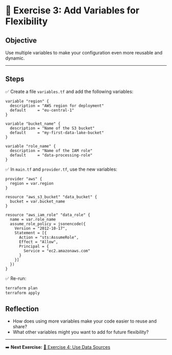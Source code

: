 # 📝 Exercise 3: Add Variables for Flexibility

## Objective

Use multiple variables to make your configuration even more reusable and dynamic.

---

## Steps

✅ Create a file `variables.tf` and add the following variables:

```hcl
variable "region" {
  description = "AWS region for deployment"
  default     = "eu-central-1"
}

variable "bucket_name" {
  description = "Name of the S3 bucket"
  default     = "my-first-data-lake-bucket"
}

variable "role_name" {
  description = "Name of the IAM role"
  default     = "data-processing-role"
}
```

✅ In `main.tf` and `provider.tf`, use the new variables:

```hcl
provider "aws" {
  region = var.region
}

resource "aws_s3_bucket" "data_bucket" {
  bucket = var.bucket_name
}

resource "aws_iam_role" "data_role" {
  name = var.role_name
  assume_role_policy = jsonencode({
    Version = "2012-10-17",
    Statement = [{
      Action = "sts:AssumeRole",
      Effect = "Allow",
      Principal = {
        Service = "ec2.amazonaws.com"
      }
    }]
  })
}
```

✅ Re-run:

```bash
terraform plan
terraform apply
```

## Reflection
- How does using more variables make your code easier to reuse and share?
- What other variables might you want to add for future flexibility?

---

➡️ **Next Exercise:** [🧪 Exercise 4: Use Data Sources](./exercise-4.md)